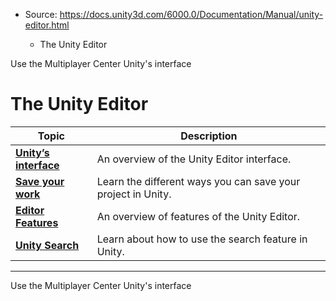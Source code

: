* Source: https://docs.unity3d.com/6000.0/Documentation/Manual/unity-editor.html

  * The Unity Editor


[](https://docs.unity3d.com/6000.0/Documentation/Manual/multiplayer-center.html)
Use the Multiplayer Center
[](https://docs.unity3d.com/6000.0/Documentation/Manual/UsingTheEditor.html)
Unity's interface
# The Unity Editor
**Topic** | **Description**  
---|---  
**[Unity’s interface](https://docs.unity3d.com/6000.0/Documentation/Manual/UsingTheEditor.html)** | An overview of the Unity Editor interface.  
**[Save your work](https://docs.unity3d.com/6000.0/Documentation/Manual/Saving.html)** | Learn the different ways you can save your project in Unity.  
**[Editor Features](https://docs.unity3d.com/6000.0/Documentation/Manual/EditorFeatures.html)** | An overview of features of the Unity Editor.  
**[Unity Search](https://docs.unity3d.com/6000.0/Documentation/Manual/search-overview.html)** | Learn about how to use the search feature in Unity.  
* * *
[](https://docs.unity3d.com/6000.0/Documentation/Manual/multiplayer-center.html)
Use the Multiplayer Center
[](https://docs.unity3d.com/6000.0/Documentation/Manual/UsingTheEditor.html)
Unity's interface
